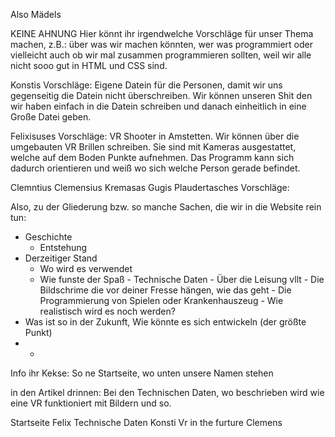 Also Mädels

KEINE AHNUNG
Hier könnt ihr irgendwelche Vorschläge für unser Thema machen, z.B.: über was wir machen könnten, wer was programmiert oder vielleicht auch ob wir mal zusammen programmieren sollten, weil wir alle nicht sooo gut in HTML und CSS sind.


Konstis Vorschläge:
Eigene Datein für die Personen, damit wir uns gegenseitig die Datein nicht überschreiben. Wir können unseren Shit den wir haben einfach in die Datein schreiben und danach einheitlich in eine Große Datei geben.

Felixisuses Vorschläge:
VR Shooter in Amstetten. Wir können über die umgebauten VR Brillen schreiben. Sie sind mit Kameras ausgestattet, welche auf dem Boden Punkte aufnehmen. Das Programm kann sich dadurch orientieren und weiß wo sich welche Person gerade befindet.

Clemntius Clemensius Kremasas Gugis Plaudertasches Vorschläge:




Also,
zu der Gliederung bzw. so manche Sachen, die wir in die Website rein tun:

- Geschichte
  - Entstehung
- Derzeitiger Stand
  - Wo wird es verwendet
  - Wie funste der Spaß
        - Technische Daten
        - Über die Leisung vllt
        - Die Bildschrime die vor deiner Fresse hängen, wie das geht
        - Die Programmierung von Spielen oder Krankenhauszeug
        - Wie realistisch wird es noch werden?
- Was ist so in der Zukunft, Wie könnte es sich entwickeln (der größte Punkt)
- 
  - 


Info ihr Kekse:
So ne Startseite, wo unten unsere Namen stehen 

in den Artikel drinnen: 
Bei den Technischen Daten, wo beschrieben wird wie eine VR funktioniert mit Bildern und so.

Startseite                Felix
Technische Daten          Konsti
Vr in the furture         Clemens
